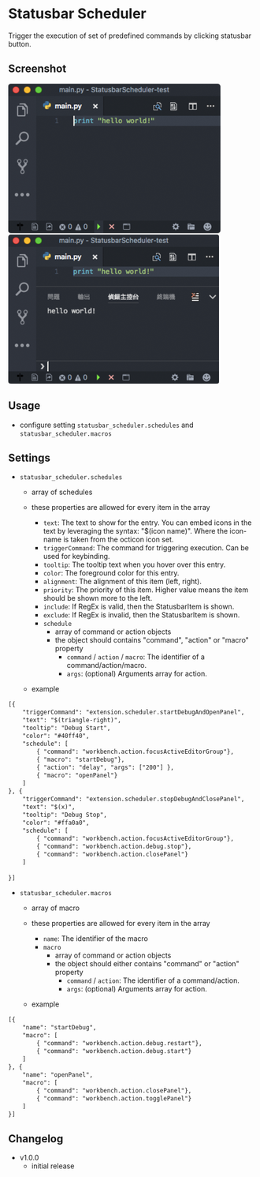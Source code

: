 # Statusbar Scheduler

Trigger the execution of set of predefined commands by clicking statusbar button.

## Screenshot

![StartDebug - before](screenshot/startDebug-before.png)
![StartDebug - after](screenshot/startDebug-after.png)



## Usage

* configure setting `statusbar_scheduler.schedules` and `statusbar_scheduler.macros`

## Settings

* `statusbar_scheduler.schedules`
	* array of schedules
    * these properties are allowed for every item in the array
		* `text`: The text to show for the entry. You can embed icons in the text by leveraging the syntax: \"$(icon name)\". Where the icon-name is taken from the octicon icon set.
        * `triggerCommand`: The command for triggering execution. Can be used for keybinding.
		* `tooltip`: The tooltip text when you hover over this entry.
        * `color`: The foreground color for this entry.
        * `alignment`: The alignment of this item (left, right).
        * `priority`: The priority of this item. Higher value means the item should be shown more to the left.
        * `include`: If RegEx is valid, then the StatusbarItem is shown.
        * `exclude`: If RegEx is invalid, then the StatusbarItem is shown.
        * `schedule`
			* array of command or action objects
    		* the object should contains "command", "action" or "macro" property
				* `command` / `action` / `macro`: The identifier of a command/action/macro.
				* `args`: (optional) Arguments array for action.
        
    * example
```
[{
	"triggerCommand": "extension.scheduler.startDebugAndOpenPanel",
	"text": "$(triangle-right)",
	"tooltip": "Debug Start",
	"color": "#40ff40",
	"schedule": [
		{ "command": "workbench.action.focusActiveEditorGroup"},
		{ "macro": "startDebug"},
		{ "action": "delay", "args": ["200"] },
		{ "macro": "openPanel"}
	]
}, {
	"triggerCommand": "extension.scheduler.stopDebugAndClosePanel",
	"text": "$(x)",
	"tooltip": "Debug Stop",
	"color": "#ffa0a0",
	"schedule": [
		{ "command": "workbench.action.focusActiveEditorGroup"},
		{ "command": "workbench.action.debug.stop"},
		{ "command": "workbench.action.closePanel"}
	]

}]
```

* `statusbar_scheduler.macros`
	* array of macro
    * these properties are allowed for every item in the array
		* `name`: The identifier of the macro
        * `macro`
			* array of command or action objects
    		* the object should either contains "command" or "action" property
				* `command` / `action`: The identifier of a command/action.
				* `args`: (optional) Arguments array for action.
        
    * example
```
[{
	"name": "startDebug",
	"macro": [
		{ "command": "workbench.action.debug.restart"},
		{ "command": "workbench.action.debug.start"}
	]
}, {
	"name": "openPanel",
	"macro": [
		{ "command": "workbench.action.closePanel"},
		{ "command": "workbench.action.togglePanel"}
	]
}]	
```

## Changelog

* v1.0.0
    * initial release


